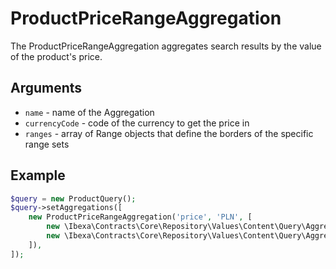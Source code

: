 # ProductPriceRangeAggregation

The ProductPriceRangeAggregation aggregates search results by the value of the product's price.

## Arguments

- `name` - name of the Aggregation
- `currencyCode` - code of the currency to get the price in
- `ranges` - array of Range objects that define the borders of the specific range sets

## Example

``` php
$query = new ProductQuery();
$query->setAggregations([
    new ProductPriceRangeAggregation('price', 'PLN', [
        new \Ibexa\Contracts\Core\Repository\Values\Content\Query\Aggregation\Range(0, 10000),
        new \Ibexa\Contracts\Core\Repository\Values\Content\Query\Aggregation\Range(10000, null),
    ]),
]);
```
